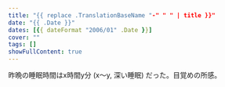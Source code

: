 ```yaml
---
title: "{{ replace .TranslationBaseName "-" " " | title }}"
date: "{{ .Date }}"
dates: [{{ dateFormat "2006/01" .Date }}]
cover: ""
tags: []
showFullContent: true
---
```


昨晩の睡眠時間はx時間y分 (x〜y, 深い睡眠) だった。目覚めの所感。
